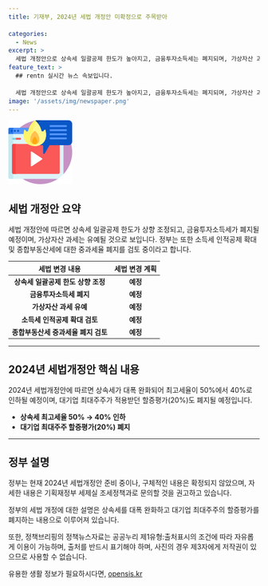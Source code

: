 ```yaml
---
title: 기재부, 2024년 세법 개정안 미확정으로 주목받아

categories:
  - News
excerpt: >
  세법 개정안으로 상속세 일괄공제 한도가 높아지고, 금융투자소득세는 폐지되며, 가상자산 과세는 유예될 전망이다. 종부세에 대해서는 3주택자 이상 다주택자에게 적용되는 중과세율을 폐지하는 방안을 염두에 두고 있으며, 소득세 인적공제 확대도 검토 중이다. “2024년 세법개정안”에 대한 자세한 내용은 미정이나, 상속세가 대폭 완화되고 최고세율과 대기업 최대주주 할증평가가 조정될 것으로 전망된다. 정부는 자세한 내용은 미정이라고 밝히고 있다.
feature_text: >
  ## rentn 실시간 뉴스 속보입니다.

  세법 개정안으로 상속세 일괄공제 한도가 높아지고, 금융투자소득세는 폐지되며, 가상자산 과세는 유예될 전망이다. 종부세에 대해서는 3주택자 이상 다주택자에게 적용되는 중과세율을 폐지하는 방안을 염두에 두고 있으며, 소득세 인적공제 확대도 검토 중이다. “2024년 세법개정안”에 대한 자세한 내용은 미정이나, 상속세가 대폭 완화되고 최고세율과 대기업 최대주주 할증평가가 조정될 것으로 전망된다. 정부는 자세한 내용은 미정이라고 밝히고 있다.
image: '/assets/img/newspaper.png'
---
```


<p><img src="/assets/img/news.png" alt="rentncar 속보" /></p>

<h2 data-ke-size="size26">세법 개정안 요약</h2>

<p data-ke-size="size16">세법 개정안에 따르면 상속세 일괄공제 한도가 상향 조정되고, 금융투자소득세가 폐지될 예정이며, 가상자산 과세는 유예될 것으로 보입니다. 정부는 또한 소득세 인적공제 확대 및 종합부동산세에 대한 중과세율 폐지를 검토 중이라고 합니다.</p>

<table>
<thead>
<tr>
<th>세법 변경 내용</th>
<th>세법 변경 계획</th>
</tr>
</thead>
<tbody>
<tr>
<td style="text-align: center; height: 17px;"><b>상속세 일괄공제 한도 상향 조정</b></td>
<td style="text-align: center; height: 17px;"><b>예정</b></td>
</tr>
<tr>
<td style="text-align: center; height: 17px;"><b>금융투자소득세 폐지</b></td>
<td style="text-align: center; height: 17px;"><b>예정</b></td>
</tr>
<tr>
<td style="text-align: center; height: 17px;"><b>가상자산 과세 유예</b></td>
<td style="text-align: center; height: 17px;"><b>예정</b></td>
</tr>
<tr>
<td style="text-align: center; height: 17px;"><b>소득세 인적공제 확대 검토</b></td>
<td style="text-align: center; height: 17px;"><b>예정</b></td>
</tr>
<tr>
<td style="text-align: center; height: 17px;"><b>종합부동산세 중과세율 폐지 검토</b></td>
<td style="text-align: center; height: 17px;"><b>예정</b></td>
</tr>
</tbody>
</table>

<hr>

<h2 data-ke-size="size26">2024년 세법개정안 핵심 내용</h2>

<p data-ke-size="size16">2024년 세법개정안에 따르면 상속세가 대폭 완화되어 최고세율이 50%에서 40%로 인하될 예정이며, 대기업 최대주주가 적용받던 할증평가(20%)도 폐지될 예정입니다.</p>

<ul>
<li><b>상속세 최고세율 50% → 40% 인하</b></li>
<li><b>대기업 최대주주 할증평가(20%) 폐지</b></li>
</ul>

<hr>

<h2 data-ke-size="size26">정부 설명</h2>

<p data-ke-size="size16">정부는 현재 2024년 세법개정안 준비 중이나, 구체적인 내용은 확정되지 않았으며, 자세한 내용은 기획재정부 세제실 조세정책과로 문의할 것을 권고하고 있습니다.</p>

<p data-ke-size="size16">정부의 세법 개정에 대한 설명은 상속세를 대폭 완화하고 대기업 최대주주의 할증평가를 폐지하는 내용으로 이루어져 있습니다.</p>

<p data-ke-size="size16">또한, 정책브리핑의 정책뉴스자료는 공공누리 제1유형:출처표시의 조건에 따라 자유롭게 이용이 가능하며, 출처를 반드시 표기해야 하며, 사진의 경우 제3자에게 저작권이 있으므로 사용할 수 없습니다.</p>
유용한 생활 정보가 필요하시다면, <a href="https://opensis.kr" rel="dofollow">opensis.kr</a>


